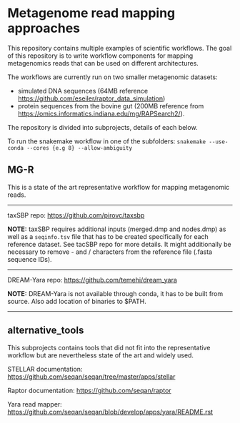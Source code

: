 # Metagenome read mapping approaches

This repository contains multiple examples of scientific workflows. The goal of this repository is to write workflow components for mapping metagenomics reads that can be used on different architectures. 

The workflows are currently run on two smaller metagenomic datasets:
* simulated DNA sequences (64MB reference https://github.com/eseiler/raptor_data_simulation)
* protein sequences from the bovine gut (200MB reference from https://omics.informatics.indiana.edu/mg/RAPSearch2/).

The repository is divided into subprojects, details of each below.

To run the snakemake workflow in one of the subfolders:
`snakemake --use-conda --cores {e.g 8} --allow-ambiguity`

## MG-R 
This is a state of the art representative workflow for mapping metagenomic reads. 

---
taxSBP repo:
https://github.com/pirovc/taxsbp

**NOTE:** taxSBP requires additional inputs (merged.dmp and nodes.dmp) as well as a `seqinfo.tsv` file that has to be created specifically for each reference dataset. See tacSBP repo for more details. It might additionally be necessary to remove - and / characters from the reference file (.fasta sequence IDs).

---
DREAM-Yara repo:
https://github.com/temehi/dream_yara

**NOTE:** DREAM-Yara is not available through conda, it has to be built from source. Also add location of binaries to $PATH.

---


## alternative_tools
This subprojects contains tools that did not fit into the representative workflow but are nevertheless state of the art and widely used.

STELLAR documentation:
https://github.com/seqan/seqan/tree/master/apps/stellar

Raptor documentation:
https://github.com/seqan/raptor

Yara read mapper:
https://github.com/seqan/seqan/blob/develop/apps/yara/README.rst
